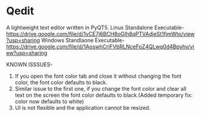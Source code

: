 # Qedit
A lightweight text editor written in PyQT5.
Linux Standalone Executable- https://drive.google.com/file/d/1vCE7j6BCH8oGIh8qPTVAdjeSt1fjmWto/view?usp=sharing
Windows Standlaone Executable- https://drive.google.com/file/d/1AoswhCriFVbRLNceFoZ4QLwq0d4Bpyhy/view?usp=sharing

KNOWN ISSSUES-
1. If you open the font color tab and close it without changing the font color, the font color defaults to black.
2. Similar issue to the first one, if you change the font color and clear all text on the screen the font color defaults to black.(Added temporary fix: color now defaults to white)
3. UI is not flexible and the application cannot be resized.
